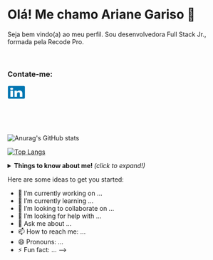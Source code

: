 <h1>Olá! Me chamo Ariane Gariso 👋</h1> 

Seja bem vindo(a) ao meu perfil. Sou desenvolvedora Full Stack Jr., formada pela Recode Pro. 

<br>

<h3>Contate-me:</h1>

<a href="https://www.linkedin.com/in/arianegariso/" target="blank">
<img align="center" alt="ariane-linkedin" height="30" width="40" src="https://raw.githubusercontent.com/devicons/devicon/master/icons/linkedin/linkedin-original.svg" style="max-width:100%;">
</a>

<br><br><br>

![Anurag's GitHub stats](https://github-readme-stats.vercel.app/api?username=Arigariso&show_icons=true&theme=merko)

[![Top Langs](https://github-readme-stats.vercel.app/api/top-langs/?username=Arigariso)](https://github.com/Arigariso/github-readme-stats)

<details>
  <summary> <b> Things to know about me! </b> <i>(click to expand!)</i> </summary>
  
 <br>
  testando
  
</details>

Here are some ideas to get you started:

- 🔭 I’m currently working on ...
- 🌱 I’m currently learning ...
- 👯 I’m looking to collaborate on ...
- 🤔 I’m looking for help with ...
- 💬 Ask me about ...
- 📫 How to reach me: ...
- 😄 Pronouns: ...
- ⚡ Fun fact: ...
-->
